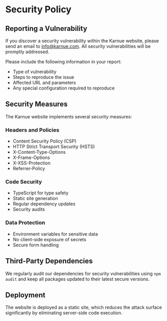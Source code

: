 # Security Policy

## Reporting a Vulnerability

If you discover a security vulnerability within the Karnue website, please send an email to info@karnue.com. All security vulnerabilities will be promptly addressed.

Please include the following information in your report:

- Type of vulnerability
- Steps to reproduce the issue
- Affected URL and parameters
- Any special configuration required to reproduce

## Security Measures

The Karnue website implements several security measures:

### Headers and Policies
- Content Security Policy (CSP)
- HTTP Strict Transport Security (HSTS)
- X-Content-Type-Options
- X-Frame-Options
- X-XSS-Protection
- Referrer-Policy

### Code Security
- TypeScript for type safety
- Static site generation
- Regular dependency updates
- Security audits

### Data Protection
- Environment variables for sensitive data
- No client-side exposure of secrets
- Secure form handling

## Third-Party Dependencies

We regularly audit our dependencies for security vulnerabilities using `npm audit` and keep all packages updated to their latest secure versions.

## Deployment

The website is deployed as a static site, which reduces the attack surface significantly by eliminating server-side code execution.
